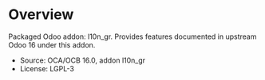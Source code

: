 # Overview

Packaged Odoo addon: l10n_gr. Provides features documented in upstream Odoo 16 under this addon.

- Source: OCA/OCB 16.0, addon l10n_gr
- License: LGPL-3

